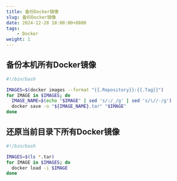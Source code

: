 ```yaml
---
title: 备份Docker镜像
slug: 备份Docker镜像
date: 2024-12-28 18:00:00+0800
tags:
    - Docker
weight: 1
---
```


## 备份本机所有Docker镜像

```bash
#!/bin/bash

IMAGES=$(docker images --format "{{.Repository}}:{{.Tag}}")
for IMAGE in $IMAGES; do
  IMAGE_NAME=$(echo "$IMAGE" | sed 's/:/_/g' | sed 's/\//-/g')
  docker save -o "${IMAGE_NAME}.tar" "$IMAGE"
done
```

## 还原当前目录下所有Docker镜像

```bash
#!/bin/bash

IMAGES=$(ls *.tar)
for IMAGE in $IMAGES; do
  docker load -i $IMAGE
done
```
